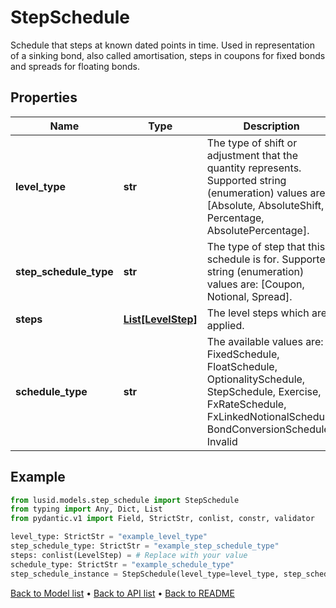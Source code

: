 # StepSchedule

Schedule that steps at known dated points in time. Used in representation of a sinking bond, also called amortisation, steps in coupons for fixed bonds and spreads for floating bonds.
## Properties
Name | Type | Description | Notes
------------ | ------------- | ------------- | -------------
**level_type** | **str** | The type of shift or adjustment that the quantity represents.  Supported string (enumeration) values are: [Absolute, AbsoluteShift, Percentage, AbsolutePercentage]. | 
**step_schedule_type** | **str** | The type of step that this schedule is for. Supported string (enumeration) values are: [Coupon, Notional, Spread]. | 
**steps** | [**List[LevelStep]**](LevelStep.md) | The level steps which are applied. | 
**schedule_type** | **str** | The available values are: FixedSchedule, FloatSchedule, OptionalitySchedule, StepSchedule, Exercise, FxRateSchedule, FxLinkedNotionalSchedule, BondConversionSchedule, Invalid | 
## Example

```python
from lusid.models.step_schedule import StepSchedule
from typing import Any, Dict, List
from pydantic.v1 import Field, StrictStr, conlist, constr, validator

level_type: StrictStr = "example_level_type"
step_schedule_type: StrictStr = "example_step_schedule_type"
steps: conlist(LevelStep) = # Replace with your value
schedule_type: StrictStr = "example_schedule_type"
step_schedule_instance = StepSchedule(level_type=level_type, step_schedule_type=step_schedule_type, steps=steps, schedule_type=schedule_type)

```

[Back to Model list](../README.md#documentation-for-models) &#8226; [Back to API list](../README.md#documentation-for-api-endpoints) &#8226; [Back to README](../README.md)

